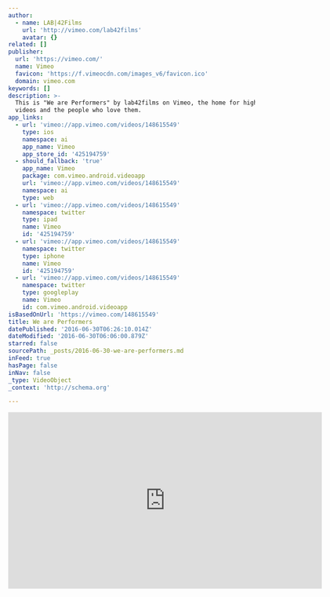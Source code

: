 ```yaml
---
author:
  - name: LAB|42Films
    url: 'http://vimeo.com/lab42films'
    avatar: {}
related: []
publisher:
  url: 'https://vimeo.com/'
  name: Vimeo
  favicon: 'https://f.vimeocdn.com/images_v6/favicon.ico'
  domain: vimeo.com
keywords: []
description: >-
  This is "We are Performers" by lab42films on Vimeo, the home for high quality
  videos and the people who love them.
app_links:
  - url: 'vimeo://app.vimeo.com/videos/148615549'
    type: ios
    namespace: ai
    app_name: Vimeo
    app_store_id: '425194759'
  - should_fallback: 'true'
    app_name: Vimeo
    package: com.vimeo.android.videoapp
    url: 'vimeo://app.vimeo.com/videos/148615549'
    namespace: ai
    type: web
  - url: 'vimeo://app.vimeo.com/videos/148615549'
    namespace: twitter
    type: ipad
    name: Vimeo
    id: '425194759'
  - url: 'vimeo://app.vimeo.com/videos/148615549'
    namespace: twitter
    type: iphone
    name: Vimeo
    id: '425194759'
  - url: 'vimeo://app.vimeo.com/videos/148615549'
    namespace: twitter
    type: googleplay
    name: Vimeo
    id: com.vimeo.android.videoapp
isBasedOnUrl: 'https://vimeo.com/148615549'
title: We are Performers
datePublished: '2016-06-30T06:26:10.014Z'
dateModified: '2016-06-30T06:06:00.879Z'
starred: false
sourcePath: _posts/2016-06-30-we-are-performers.md
inFeed: true
hasPage: false
inNav: false
_type: VideoObject
_context: 'http://schema.org'

---
```

<iframe src="https://cdn.embedly.com/widgets/media.html?src=https%3A%2F%2Fplayer.vimeo.com%2Fvideo%2F148615549&amp;url=https%3A%2F%2Fvimeo.com%2F148615549&amp;image=http%3A%2F%2Fi.vimeocdn.com%2Fvideo%2F547606714_640.jpg&amp;key=b7d04c9b404c499eba89ee7072e1c4f7&amp;type=text%2Fhtml&amp;schema=vimeo" width="640" height="360" scrolling="no" frameborder="0" allowfullscreen="" style=""></iframe>